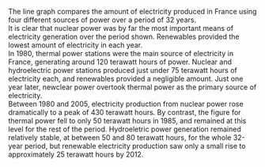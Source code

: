 The line graph compares the amount of electricity produced in France using four different sources of power over a period of 32 years.  
It is clear that nuclear power was by far the most important means of electricity generation over the period shown. Renewables provided the lowest amount of electricity in each year.  
In 1980, thermal power stations were the main source of electricity in France, generating around 120 terawatt hours of power. Nuclear and hydroelectric power stations produced just under 75 terawatt hours of electricity each, and renewables provided a negligible amount. Just one year later, newclear power overtook thermal power as the primary source of electricity.  
Between 1980 and 2005, electricity production from nuclear power rose dramatically to a peak of 430 terawatt hours. By contrast, the figure for thermal power fell to only 50 terawatt hours in 1985, and remained at this level for the rest of the period. Hydroeletric power generation remained relatively stable, at between 50 and 80 terawatt hours, for the whole 32-year period, but renewable electricity production saw only a small rise to approximately 25 terawatt hours by 2012.  